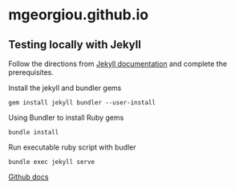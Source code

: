 # mgeorgiou.github.io

## Testing locally with Jekyll

Follow the directions from [Jekyll documentation](https://jekyllrb.com/docs/) and complete the prerequisites.

Install the jekyll and bundler gems
``` 
gem install jekyll bundler --user-install
``` 

Using Bundler to install Ruby gems
```
bundle install
```

Run executable ruby script with budler
```
bundle exec jekyll serve
```

[Github docs](https://docs.github.com/en/pages/setting-up-a-github-pages-site-with-jekyll/testing-your-github-pages-site-locally-with-jekyll)